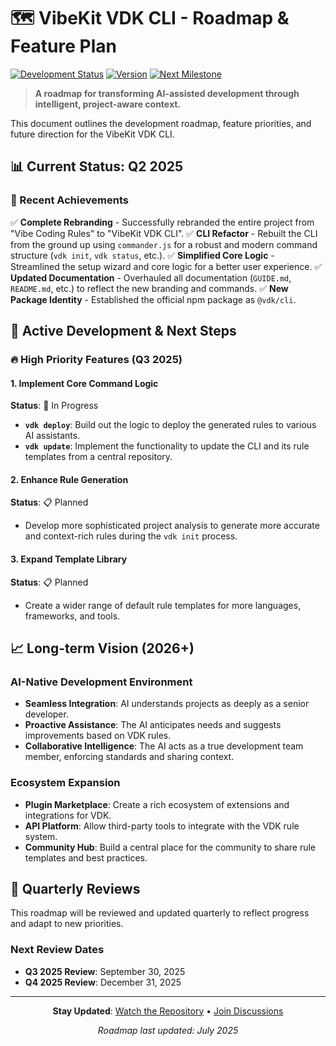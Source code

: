 # 🗺️ VibeKit VDK CLI - Roadmap & Feature Plan

[![Development Status](https://img.shields.io/badge/Development-Active-brightgreen)](https://github.com/idominikosgr/VibeKit-VDK-CLI)
[![Version](https://img.shields.io/badge/Version-1.0.0-blue)](https://github.com/idominikosgr/VibeKit-VDK-CLI)
[![Next Milestone](https://img.shields.io/badge/Next%20Milestone-Q3%202025-orange)](https://github.com/idominikosgr/VibeKit-VDK-CLI/milestones)

> **A roadmap for transforming AI-assisted development through intelligent, project-aware context.**

This document outlines the development roadmap, feature priorities, and future direction for the VibeKit VDK CLI.

## 📊 Current Status: Q2 2025

### 🚀 Recent Achievements

✅ **Complete Rebranding** - Successfully rebranded the entire project from "Vibe Coding Rules" to "VibeKit VDK CLI".
✅ **CLI Refactor** - Rebuilt the CLI from the ground up using `commander.js` for a robust and modern command structure (`vdk init`, `vdk status`, etc.).
✅ **Simplified Core Logic** - Streamlined the setup wizard and core logic for a better user experience.
✅ **Updated Documentation** - Overhauled all documentation (`GUIDE.md`, `README.md`, etc.) to reflect the new branding and commands.
✅ **New Package Identity** - Established the official npm package as `@vdk/cli`.

## 🎯 Active Development & Next Steps

### 🔥 High Priority Features (Q3 2025)

#### 1. Implement Core Command Logic
**Status**: 🔄 In Progress
- **`vdk deploy`**: Build out the logic to deploy the generated rules to various AI assistants.
- **`vdk update`**: Implement the functionality to update the CLI and its rule templates from a central repository.

#### 2. Enhance Rule Generation
**Status**: 📋 Planned
- Develop more sophisticated project analysis to generate more accurate and context-rich rules during the `vdk init` process.

#### 3. Expand Template Library
**Status**: 📋 Planned
- Create a wider range of default rule templates for more languages, frameworks, and tools.

## 📈 Long-term Vision (2026+)

### AI-Native Development Environment
- **Seamless Integration**: AI understands projects as deeply as a senior developer.
- **Proactive Assistance**: The AI anticipates needs and suggests improvements based on VDK rules.
- **Collaborative Intelligence**: The AI acts as a true development team member, enforcing standards and sharing context.

### Ecosystem Expansion
- **Plugin Marketplace**: Create a rich ecosystem of extensions and integrations for VDK.
- **API Platform**: Allow third-party tools to integrate with the VDK rule system.
- **Community Hub**: Build a central place for the community to share rule templates and best practices.

## 🔄 Quarterly Reviews

This roadmap will be reviewed and updated quarterly to reflect progress and adapt to new priorities.

### Next Review Dates
- **Q3 2025 Review**: September 30, 2025
- **Q4 2025 Review**: December 31, 2025

---

<div align="center">

**Stay Updated**: [Watch the Repository](https://github.com/idominikosgr/VibeKit-VDK-CLI) • [Join Discussions](https://github.com/idominikosgr/VibeKit-VDK-CLI/discussions)

*Roadmap last updated: July 2025* 

</div>